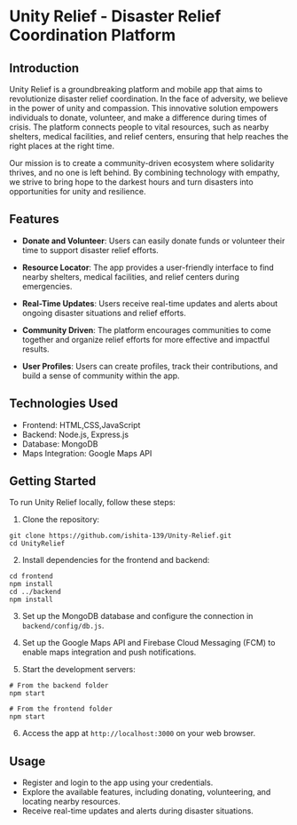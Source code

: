 # Unity Relief - Disaster Relief Coordination Platform


## Introduction

Unity Relief is a groundbreaking platform and mobile app that aims to revolutionize disaster relief coordination. In the face of adversity, we believe in the power of unity and compassion. This innovative solution empowers individuals to donate, volunteer, and make a difference during times of crisis. The platform connects people to vital resources, such as nearby shelters, medical facilities, and relief centers, ensuring that help reaches the right places at the right time.

Our mission is to create a community-driven ecosystem where solidarity thrives, and no one is left behind. By combining technology with empathy, we strive to bring hope to the darkest hours and turn disasters into opportunities for unity and resilience.

## Features

- **Donate and Volunteer**: Users can easily donate funds or volunteer their time to support disaster relief efforts.

- **Resource Locator**: The app provides a user-friendly interface to find nearby shelters, medical facilities, and relief centers during emergencies.

- **Real-Time Updates**: Users receive real-time updates and alerts about ongoing disaster situations and relief efforts.

- **Community Driven**: The platform encourages communities to come together and organize relief efforts for more effective and impactful results.

- **User Profiles**: Users can create profiles, track their contributions, and build a sense of community within the app.

## Technologies Used

- Frontend: HTML,CSS,JavaScript
- Backend: Node.js, Express.js
- Database: MongoDB
- Maps Integration: Google Maps API


## Getting Started

To run Unity Relief locally, follow these steps:

1. Clone the repository:

```
git clone https://github.com/ishita-139/Unity-Relief.git
cd UnityRelief
```

2. Install dependencies for the frontend and backend:

```
cd frontend
npm install
cd ../backend
npm install
```

3. Set up the MongoDB database and configure the connection in `backend/config/db.js`.

4. Set up the Google Maps API and Firebase Cloud Messaging (FCM) to enable maps integration and push notifications.

5. Start the development servers:

```
# From the backend folder
npm start

# From the frontend folder
npm start
```

6. Access the app at `http://localhost:3000` on your web browser.

## Usage

- Register and login to the app using your credentials.
- Explore the available features, including donating, volunteering, and locating nearby resources.
- Receive real-time updates and alerts during disaster situations.
